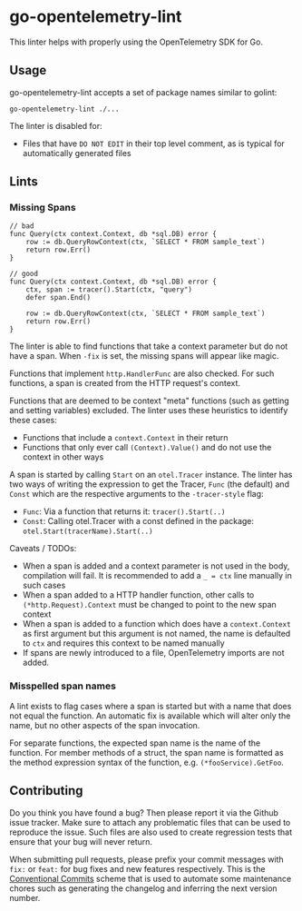 go-opentelemetry-lint
=====================

This linter helps with properly using the OpenTelemetry SDK for Go.

## Usage
go-opentelemetry-lint accepts a set of package names similar to golint:
```
go-opentelemetry-lint ./...
```

The linter is disabled for:
* Files that have `DO NOT EDIT` in their top level comment, as is typical for automatically
  generated files

## Lints

### Missing Spans
```
// bad
func Query(ctx context.Context, db *sql.DB) error {
	row := db.QueryRowContext(ctx, `SELECT * FROM sample_text`)
	return row.Err()
}

// good
func Query(ctx context.Context, db *sql.DB) error {
	ctx, span := tracer().Start(ctx, "query")
	defer span.End()

	row := db.QueryRowContext(ctx, `SELECT * FROM sample_text`)
	return row.Err()
}
```

The linter is able to find functions that take a context parameter but do not have a span. When
`-fix` is set, the missing spans will appear like magic.

Functions that implement `http.HandlerFunc` are also checked. For such functions, a span is created
from the HTTP request's context.

Functions that are deemed to be context "meta" functions (such as getting and setting variables)
excluded. The linter uses these heuristics to identify these cases:
* Functions that include a `context.Context` in their return
* Functions that only ever call `(Context).Value()` and do not use the context in other ways

A span is started by calling `Start` on an `otel.Tracer` instance. The linter has two ways of
writing the expression to get the Tracer, `Func` (the default) and `Const` which are the respective
arguments to the `-tracer-style` flag:
* `Func`: Via a function that returns it: `tracer().Start(..)`
* `Const`: Calling otel.Tracer with a const defined in the package: `otel.Start(tracerName).Start(..)`

Caveats / TODOs:
* When a span is added and a context parameter is not used in the body, compilation will fail. It is
  recommended to add a `_ = ctx` line manually in such cases
* When a span added to a HTTP handler function, other calls to `(*http.Request).Context` must be
  changed to point to the new span context
* When a span is added to a function which does have a `context.Context` as first argument but this
  argument is not named, the name is defaulted to `ctx` and requires this context to be named
  manually
* If spans are newly introduced to a file, OpenTelemetry imports are not added.

### Misspelled span names
A lint exists to flag cases where a span is started but with a name that does not equal the
function. An automatic fix is available which will alter only the name, but no other aspects of the
span invocation.

For separate functions, the expected span name is the name of the function. For member methods of a
struct, the span name is formatted as the method expression syntax of the function, e.g.
`(*fooService).GetFoo`.

## Contributing

Do you think you have found a bug? Then please report it via the Github issue tracker. Make sure to
attach any problematic files that can be used to reproduce the issue. Such files are also used to
create regression tests that ensure that your bug will never return.

When submitting pull requests, please prefix your commit messages with `fix:` or `feat:` for bug
fixes and new features respectively. This is the
[Conventional Commits](https://www.conventionalcommits.org/en/v1.0.0/) scheme that is used to
automate some maintenance chores such as generating the changelog and inferring the next version
number.
